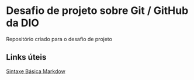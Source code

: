 #  Desafio de projeto sobre Git / GitHub da DIO
Repositório criado para o desafio de projeto

## Links úteis
[Sintaxe Básica Markdow](https://www.markdownguide.org/)

